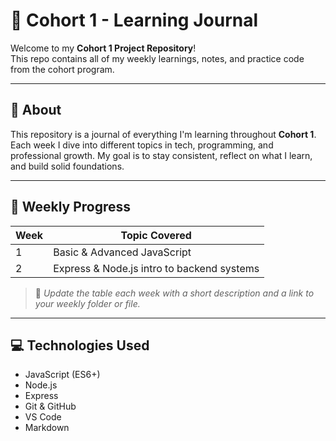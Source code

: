 # 📘 Cohort 1 - Learning Journal

Welcome to my **Cohort 1 Project Repository**!  
This repo contains all of my weekly learnings, notes, and practice code from the cohort program.

---

## 📌 About

This repository is a journal of everything I'm learning throughout **Cohort 1**. Each week I dive into different topics in tech, programming, and professional growth. My goal is to stay consistent, reflect on what I learn, and build solid foundations.

---

## 📅 Weekly Progress

| Week | Topic Covered                              |
| ---- | ------------------------------------------ |
| 1    | Basic & Advanced JavaScript                |
| 2    | Express & Node.js intro to backend systems |

> 📌 _Update the table each week with a short description and a link to your weekly folder or file._

---

## 💻 Technologies Used

- JavaScript (ES6+)
- Node.js
- Express
- Git & GitHub
- VS Code
- Markdown
